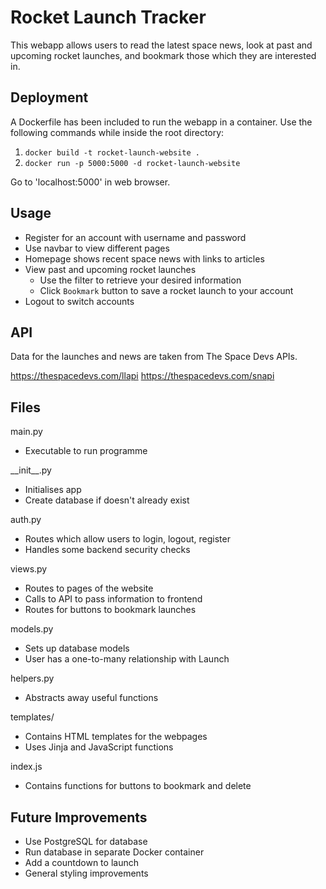 # Rocket Launch Tracker

This webapp allows users to read the latest space news, look at past and upcoming rocket launches, and bookmark those which they are interested in.

## Deployment

A Dockerfile has been included to run the webapp in a container. Use the following commands while inside the root directory:

1. `docker build -t rocket-launch-website .`
2. `docker run -p 5000:5000 -d rocket-launch-website`

Go to 'localhost:5000' in web browser.

## Usage 

* Register for an account with username and password
* Use navbar to view different pages 
* Homepage shows recent space news with links to articles
* View past and upcoming rocket launches
    - Use the filter to retrieve your desired information 
    - Click `Bookmark` button to save a rocket launch to your account 
* Logout to switch accounts 

## API

Data for the launches and news are taken from The Space Devs APIs.

https://thespacedevs.com/llapi
https://thespacedevs.com/snapi

## Files

main.py
* Executable to run programme

\_\_init\_\_.py
* Initialises app 
* Create database if doesn't already exist

auth.py
* Routes which allow users to login, logout, register
* Handles some backend security checks 

views.py
* Routes to pages of the website 
* Calls to API to pass information to frontend
* Routes for buttons to bookmark launches

models.py
* Sets up database models 
* User has a one-to-many relationship with Launch

helpers.py
* Abstracts away useful functions 

templates/
* Contains HTML templates for the webpages
* Uses Jinja and JavaScript functions

index.js
* Contains functions for buttons to bookmark and delete

## Future Improvements

* Use PostgreSQL for database
* Run database in separate Docker container 
* Add a countdown to launch
* General styling improvements 

